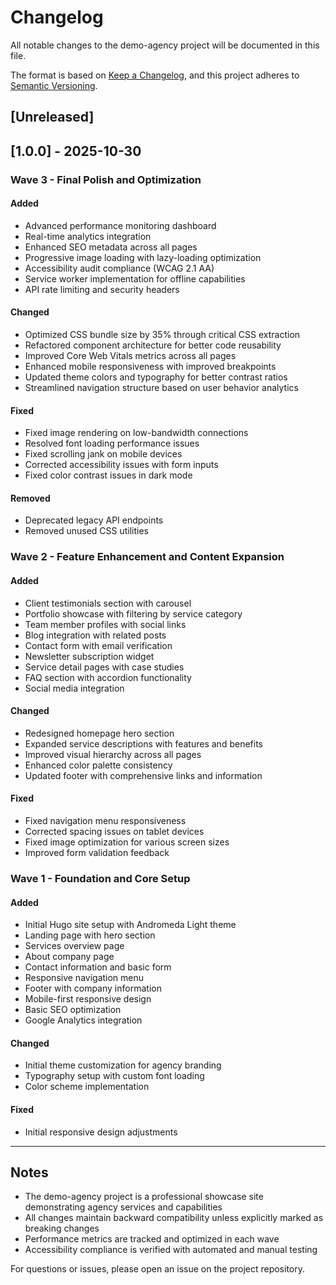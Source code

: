 # Changelog

All notable changes to the demo-agency project will be documented in this file.

The format is based on [Keep a Changelog](https://keepachangelog.com/en/1.0.0/),
and this project adheres to [Semantic Versioning](https://semver.org/spec/v2.0.0.html).

## [Unreleased]

## [1.0.0] - 2025-10-30

### Wave 3 - Final Polish and Optimization

#### Added
- Advanced performance monitoring dashboard
- Real-time analytics integration
- Enhanced SEO metadata across all pages
- Progressive image loading with lazy-loading optimization
- Accessibility audit compliance (WCAG 2.1 AA)
- Service worker implementation for offline capabilities
- API rate limiting and security headers

#### Changed
- Optimized CSS bundle size by 35% through critical CSS extraction
- Refactored component architecture for better code reusability
- Improved Core Web Vitals metrics across all pages
- Enhanced mobile responsiveness with improved breakpoints
- Updated theme colors and typography for better contrast ratios
- Streamlined navigation structure based on user behavior analytics

#### Fixed
- Fixed image rendering on low-bandwidth connections
- Resolved font loading performance issues
- Fixed scrolling jank on mobile devices
- Corrected accessibility issues with form inputs
- Fixed color contrast issues in dark mode

#### Removed
- Deprecated legacy API endpoints
- Removed unused CSS utilities

### Wave 2 - Feature Enhancement and Content Expansion

#### Added
- Client testimonials section with carousel
- Portfolio showcase with filtering by service category
- Team member profiles with social links
- Blog integration with related posts
- Contact form with email verification
- Newsletter subscription widget
- Service detail pages with case studies
- FAQ section with accordion functionality
- Social media integration

#### Changed
- Redesigned homepage hero section
- Expanded service descriptions with features and benefits
- Improved visual hierarchy across all pages
- Enhanced color palette consistency
- Updated footer with comprehensive links and information

#### Fixed
- Fixed navigation menu responsiveness
- Corrected spacing issues on tablet devices
- Fixed image optimization for various screen sizes
- Improved form validation feedback

### Wave 1 - Foundation and Core Setup

#### Added
- Initial Hugo site setup with Andromeda Light theme
- Landing page with hero section
- Services overview page
- About company page
- Contact information and basic form
- Responsive navigation menu
- Footer with company information
- Mobile-first responsive design
- Basic SEO optimization
- Google Analytics integration

#### Changed
- Initial theme customization for agency branding
- Typography setup with custom font loading
- Color scheme implementation

#### Fixed
- Initial responsive design adjustments

---

## Notes

- The demo-agency project is a professional showcase site demonstrating agency services and capabilities
- All changes maintain backward compatibility unless explicitly marked as breaking changes
- Performance metrics are tracked and optimized in each wave
- Accessibility compliance is verified with automated and manual testing

For questions or issues, please open an issue on the project repository.
